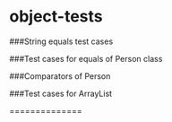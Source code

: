 object-tests
============

###String equals test cases

###Test cases for equals of Person class

###Comparators of Person

###Test cases for ArrayList

==============
